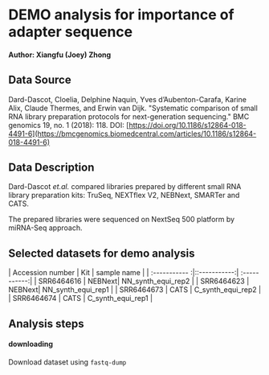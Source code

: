 
# DEMO analysis for importance of adapter sequence

#### Author: Xiangfu (Joey) Zhong
## Data Source 

Dard-Dascot, Cloelia, Delphine Naquin, Yves d’Aubenton-Carafa, Karine Alix, Claude Thermes, and Erwin van Dijk. "Systematic comparison of small RNA library preparation protocols for next-generation sequencing." BMC genomics 19, no. 1 (2018): 118. DOI: [https://doi.org/10.1186/s12864-018-4491-6](https://bmcgenomics.biomedcentral.com/articles/10.1186/s12864-018-4491-6) 


## Data Description
Dard-Dascot *et.al.* compared libraries prepared by different small RNA library preparation kits: TruSeq, NEXTflex V2, NEBNext, SMARTer and CATS. 

The prepared libraries were sequenced on NextSeq 500 platform by miRNA-Seq approach.

## Selected datasets for demo analysis
| Accession number | Kit | sample name | 
| :----------- :|::-----------:| :-----------:| 
| SRR6464616   | NEBNext| NN_synth_equi_rep2 |
| SRR6464623  | NEBNext| NN_synth_equi_rep1 |
| SRR6464673  | CATS | C_synth_equi_rep2 |
| SRR6464674  | CATS | C_synth_equi_rep1 |

## Analysis steps

#### downloading
Download dataset using `fastq-dump`

#### 
